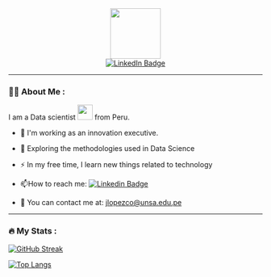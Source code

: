 
<!--
**juanjolopez28/juanjolopez28** is a ✨ _special_ ✨ repository because its `README.md` (this file) appears on your GitHub profile.

Here are some ideas to get you started:

- 🔭 I’m currently working on ...
- 🌱 I’m currently learning ...
- 👯 I’m looking to collaborate on ...
- 🤔 I’m looking for help with ...
- 💬 Ask me about ...
- 📫 How to reach me: ...
- 😄 Pronouns: ...
- ⚡ Fun fact: ...
-->

<div id="header" align="center">
  <img src="https://media.giphy.com/media/M9gbBd9nbDrOTu1Mqx/giphy.gif" width="100"/>
</div>
<div id="badges" align="center">
  <a href="https://www.linkedin.com/in/juan-jos%C3%A9-lopez-956620a9/">
    <img src="https://img.shields.io/badge/LinkedIn-blue?style=for-the-badge&logo=linkedin&logoColor=white" alt="LinkedIn Badge"/>
  </a>

</div>

-----

### :man_technologist: About Me :
I am a Data scientist <img src="https://media.giphy.com/media/WUlplcMpOCEmTGBtBW/giphy.gif" width="30"> from Peru.

- :telescope: I'm working as an innovation executive.

- :seedling: Exploring the methodologies used in Data Science

- :zap: In my free time, I learn new things related to technology

- :mailbox:How to reach me: [![Linkedin Badge](https://img.shields.io/badge/-kakbar-blue?style=flat&logo=Linkedin&logoColor=white)](https://www.linkedin.com/in/juan-jos%C3%A9-lopez-956620a9/)
- :e-mail: You can contact me at: jlopezco@unsa.edu.pe

-----

### :fire: My Stats :

[![GitHub Streak](http://github-readme-streak-stats.herokuapp.com?user=juanjolopez28&theme=dark&background=000000)](https://git.io/streak-stats)

[![Top Langs](https://github-readme-stats.vercel.app/api/top-langs/?username=juanjolopez28&layout=compact&theme=vision-friendly-dark)](https://github.com/anuraghazra/github-readme-stats)


